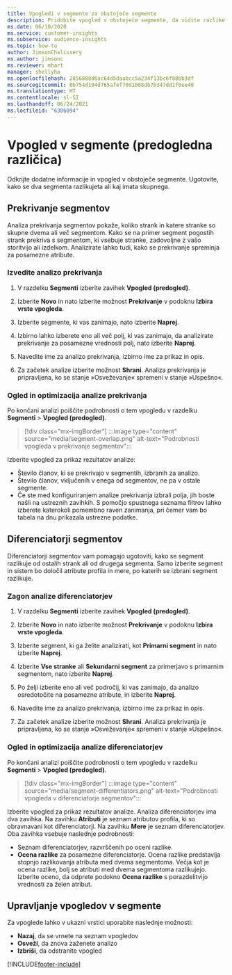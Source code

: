 ```yaml
---
title: Vpogledi v segmente za obstoječe segmente
description: Pridobite vpogled v obstoječe segmente, da vidite razlike in skupne značilnosti.
ms.date: 06/10/2020
ms.service: customer-insights
ms.subservice: audience-insights
ms.topic: how-to
author: JimsonChalissery
ms.author: jimsonc
ms.reviewer: mhart
manager: shellyha
ms.openlocfilehash: 2856888d6ac64d5daabcc5a234f13bc6f88bb3df
ms.sourcegitcommit: 0b754d194d765afef70d1008db7b347dd1f0ee40
ms.translationtype: HT
ms.contentlocale: sl-SI
ms.lasthandoff: 06/24/2021
ms.locfileid: "6306094"
---
```

# <a name="segment-insights-preview"></a>Vpogled v segmente (predogledna različica)

Odkrijte dodatne informacije in vpogled v obstoječe segmente. Ugotovite, kako se dva segmenta razlikujeta ali kaj imata skupnega.

## <a name="segment-overlap"></a>Prekrivanje segmentov

Analiza prekrivanja segmentov pokaže, koliko strank in katere stranke so skupne dvema ali več segmentom. Kako se na primer segment pogostih strank prekriva s segmentom, ki vsebuje stranke, zadovoljne z vašo storitvijo ali izdelkom.
Analizirate lahko tudi, kako se prekrivanje spreminja za posamezne atribute.

### <a name="run-an-overlap-analysis"></a>Izvedite analizo prekrivanja

1. V razdelku **Segmenti** izberite zavihek **Vpogled (predogled)**.

1. Izberite **Novo** in nato izberite možnost **Prekrivanje** v podoknu **Izbira vrste vpogleda**.

1. Izberite segmente, ki vas zanimajo, nato izberite **Naprej**.

1. Izbirno lahko izberete eno ali več polj, ki vas zanimajo, da analizirate prekrivanje za posamezne vrednosti polj, nato izberite **Naprej**.

1. Navedite ime za analizo prekrivanja, izbirno ime za prikaz in opis.

1. Za začetek analize izberite možnost **Shrani**. Analiza prekrivanja je pripravljena, ko se stanje »Osveževanje« spremeni v stanje »Uspešno«.

### <a name="view-and-optimize-an-overlap-analysis"></a>Ogled in optimizacija analize prekrivanja

Po končani analizi poiščite podrobnosti o tem vpogledu v razdelku **Segmenti** > **Vpogled (predogled)**.

> [!div class="mx-imgBorder"]
> :::image type="content" source="media/segment-overlap.png" alt-text="Podrobnosti vpogleda v prekrivanje segmentov":::

Izberite vpogled za prikaz rezultatov analize:

- Število članov, ki se prekrivajo v segmentih, izbranih za analizo.
- Število članov, vključenih v enega od segmentov, ne pa v ostale segmente.
- Če ste med konfiguriranjem analize prekrivanja izbrali polja, jih boste našli na ustreznih zavihkih. S pomočjo spustnega seznama filtrov lahko izberete katerokoli pomembno raven zanimanja, pri čemer vam bo tabela na dnu prikazala ustrezne podatke.

## <a name="segment-differentiators"></a>Diferenciatorji segmentov

Diferenciatorji segmentov vam pomagajo ugotoviti, kako se segment razlikuje od ostalih strank ali od drugega segmenta. Samo izberite segment in sistem bo določil atribute profila in mere, po katerih se izbrani segment razlikuje.

### <a name="run-a-differentiator-analysis"></a>Zagon analize diferenciatorjev

1. V razdelku **Segmenti** izberite zavihek **Vpogled (predogled)**.

1. Izberite **Novo** in nato izberite možnost **Prekrivanje** v podoknu **Izbira vrste vpogleda**.

1. Izberite segment, ki ga želite analizirati, kot **Primarni segment** in nato izberite **Naprej**.

1. Izberite **Vse stranke** ali **Sekundarni segment** za primerjavo s primarnim segmentom, nato izberite **Naprej**.

1. Po želji izberite eno ali več področij, ki vas zanimajo, da analizo osredotočite na posamezne atribute, in izberite **Naprej**.

1. Navedite ime za analizo prekrivanja, izbirno ime za prikaz in opis.

1. Za začetek analize izberite možnost **Shrani**. Analiza prekrivanja je pripravljena, ko se stanje »Osveževanje« spremeni v stanje »Uspešno«.

### <a name="view-and-optimize-a-differentiators-analysis"></a>Ogled in optimizacija analize diferenciatorjev

Po končani analizi poiščite podrobnosti o tem vpogledu v razdelku **Segmenti** > **Vpogled (predogled)**.

> [!div class="mx-imgBorder"]
> :::image type="content" source="media/segment-differentiators.png" alt-text="Podrobnosti vpogleda v diferenciatorje segmentov":::

Izberite vpogled za prikaz rezultatov analize. Analiza diferenciatorjev ima dva zavihka. Na zavihku **Atributi** je seznam atributov profila, ki so obravnavani kot diferenciatorji. Na zavihku **Mere** je seznam diferenciatorjev. Oba zavihka vsebuje naslednje podrobnosti:

- Seznam diferenciatorjev, razvrščenih po oceni razlike.
- **Ocena razlike** za posamezne diferenciatorje. Ocena razlike predstavlja stopnjo razlikovanja atributa med dvema segmentoma. Večja kot je ocena razlike, bolj se atributi med dvema segmentoma razlikujejo. Izberite oceno, da odprete podokno **Ocena razlike** s porazdelitvijo vrednosti za želen atribut.

## <a name="manage-segment-insights"></a>Upravljanje vpogledov v segmente

Za vpoglede lahko v ukazni vrstici uporabite naslednje možnosti:

- **Nazaj**, da se vrnete na seznam vpogledov
- **Osveži**, da znova zaženete analizo
- **Izbriši**, da odstranite vpogled


[!INCLUDE[footer-include](../includes/footer-banner.md)]